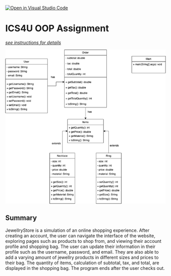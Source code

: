 [![Open in Visual Studio Code](https://classroom.github.com/assets/open-in-vscode-c66648af7eb3fe8bc4f294546bfd86ef473780cde1dea487d3c4ff354943c9ae.svg)](https://classroom.github.com/online_ide?assignment_repo_id=9234518&assignment_repo_type=AssignmentRepo)
# ICS4U OOP Assignment

[*see instructions for details*](Instructions.md)

<img src="https://github.com/SACHSTech/oop-assignment-iydia/blob/main/OOPClassDiagram.png">

## Summary
JewellryStore is a simulation of an online shopping experience. After creating an account, the user can navigate the interface of the website, exploring pages such as products to shop from, and viewing their account profile and shopping bag. The user can update their information in their profile such as the username, password, and email. They are also able to add a varying amount of jewellry products in different sizes and prices to their bag. The quantity of items, calculation of subtotal, tax, and total, are displayed in the shopping bag. The program ends after the user checks out. 
